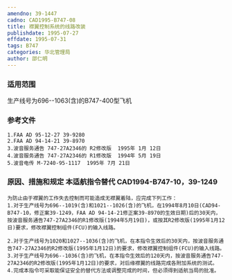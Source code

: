 ```yaml
---
amendno: 39-1447
cadno: CAD1995-B747-08
title: 襟翼控制系统的线路改装
publishdate: 1995-07-27
effdate: 1995-07-31
tags: B747
categories: 华北管理局
author: 邵仁明
---
```


### 适用范围 
生产线号为696--1063(含)的B747-400型飞机

### 参考文件
    1.FAA AD 95-12-27 39-9280
    2.FAA AD 94-14-21 39-8970
    3.波音服务通告 747-27A2346的 R2修改版  1995年 1月 12日
    4.波音服务通告 747-27A2346的 R1修改版  1994年 5月 19日
    5.波音电传 M-7240-95-1117  1995年 7月 21日


### 原因、措施和规定 本适航指令替代 CAD1994-B747-10，39-1249
    为防止由于襟翼的工作失去控制而可能造成无襟翼着陆，应完成下列工作： 
    1.对于生产线号为696--1019(含)和1021--1026(含)的飞机，在1994年8月10日(CAD94-B747-10，修正案39-1249，FAA AD 94-14-21修正案39-8970的生效日期)后的30天内，按波音服务通告747-27A2346的R1修改版(1994年5月19日)，或按其R2修改版(1995年1月12日)要求，修改襟翼控制组件(FCU)的输入线路。 
  
    2.对于生产线号为1020和1027--1036(含)的飞机，在本指令生效后的30天内，按波音服务通告747-27A2346的R2修改版(1995年1月12日)的要求，修改襟翼控制组件(FCU)的输入线路。 
    3.对于生产线号为696--1036(含)的飞机，在本指令生效后的120天内，按波音服务通告747-27A2346的R2修改版(1995年1月12日)的要求，对后缘襟翼的线路完成各附加系统的测试。      
    4.完成本指令可采取能保证安全的替代方法或调整完成的时间，但必须得到适航当局的批准。

